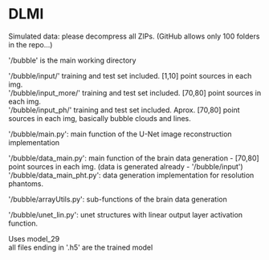 # DLMI
Simulated data: please decompress all ZIPs. (GitHub allows only 100 folders in the repo...) 

'/bubble' is the main working directory

'/bubble/input/' training and test set included. [1,10] point sources in each img.\
'/bubble/input_more/' training and test set included. [70,80] point sources in each img.\
'/bubble/input_ph/' training and test set included. Aprox. [70,80] point sources in each img, basically bubble clouds and lines.

'/bubble/main.py': main function of the U-Net image reconstruction implementation

'/bubble/data_main.py': main function of the brain data generation - [70,80] point sources in each img. (data is generated already - '/bubble/input')\
'/bubble/data_main_pht.py': data generation implementation for resolution phantoms.

'/bubble/arrayUtils.py': sub-functions of the brain data generation

'/bubble/unet_lin.py': unet structures with linear output layer activation function.

Uses model_29\
all files ending in '.h5' are the trained model
